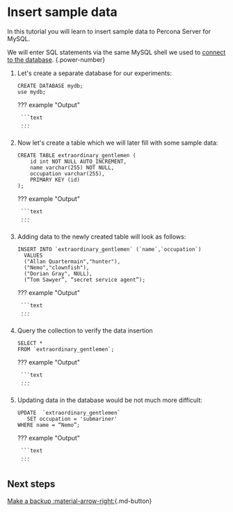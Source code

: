 # Insert sample data 

In this tutorial you will learn to insert sample data to Percona Server for MySQL.

We will enter SQL statements via the same MySQL shell we used to [connect to the database](https://github.com/percona/k8spxc-docs/).
{.power-number}

1. Let's create a separate database for our experiments:

    ```mysql
    CREATE DATABASE mydb;
    use mydb;
    ```

   ??? example "Output"

        ```text
        ...
        ```

2. Now let's create a table which we will later fill with some sample data: 

    ```mysql
    CREATE TABLE extraordinary_gentlemen (
        id int NOT NULL AUTO_INCREMENT,
        name varchar(255) NOT NULL,
        occupation varchar(255),
        PRIMARY KEY (id)
    );
    ```

   ??? example "Output"

        ```text
        ...
        ```
   
3. Adding data to the newly created table will look as follows:

    ```mysql
    INSERT INTO `extraordinary_gentlemen` (`name`,`occupation`)
      VALUES
      ("Allan Quartermain","hunter"),
      ("Nemo","clownfish"),
      ("Dorian Gray", NULL),
      (“Tom Sawyer”, “secret service agent”);
    ```

    ??? example "Output"

        ```text
        ...
        ```

4. Query the collection to verify the data insertion

    ```mysql
    SELECT *
    FROM `extraordinary_gentlemen`;
    ```

   ??? example "Output"

        ```text
        ...
        ```
   
5. Updating data in the database would be not much more difficult:

    ```mysql
    UPDATE  `extraordinary_gentlemen`
       SET occupation = 'submariner'
    WHERE name = “Nemo”;
    ```

   ??? example "Output"

        ```text
        ...
        ```
   
## Next steps

[Make a backup :material-arrow-right:](backup-tutorial.md){.md-button}   
